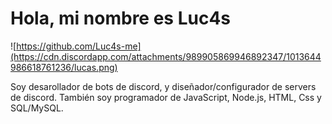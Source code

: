 # Hola, mi nombre es Luc4s
![https://github.com/Luc4s-me](https://cdn.discordapp.com/attachments/989905869946892347/1013644986618761236/lucas.png)

Soy desarollador de bots de discord, y diseñador/configurador de servers de discord.
También soy programador de JavaScript, Node.js, HTML, Css y SQL/MySQL.
<!--
**Luc4s-me/Luc4s-me** is a ✨ _special_ ✨ repository because its `README.md` (this file) appears on your GitHub profile.

Here are some ideas to get you started:

- 🔭 I’m currently working on ...
- 🌱 I’m currently learning ...
- 👯 I’m looking to collaborate on ...
- 🤔 I’m looking for help with ...
- 💬 Ask me about ...
- 📫 How to reach me: ...
- 😄 Pronouns: ...
- ⚡ Fun fact: ...
-->
